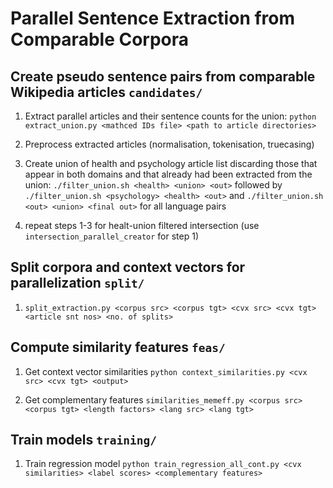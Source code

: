 # Parallel Sentence Extraction from Comparable Corpora

## Create pseudo sentence pairs from comparable Wikipedia articles `candidates/`

1. Extract parallel articles and their sentence counts for the union: `python extract_union.py <mathced IDs file> <path to article directories>`

2. Preprocess extracted articles (normalisation, tokenisation, truecasing)

3. Create union of health and psychology article list discarding those that appear in both domains and that already had been extracted from the union: 
`./filter_union.sh <health> <union> <out>` followed by `./filter_union.sh <psychology> <health> <out>` and  `./filter_union.sh <out> <union> <final out>` for all language pairs

4. repeat steps 1-3 for healt-union filtered intersection (use `intersection_parallel_creator` for step 1)

## Split corpora and context vectors for parallelization `split/`

1. `split_extraction.py <corpus src> <corpus tgt> <cvx src> <cvx tgt> <article snt nos> <no. of splits>`

## Compute similarity features `feas/`

1. Get context vector similarities `python context_similarities.py <cvx src> <cvx tgt> <output>`

2. Get complementary features `similarities_memeff.py <corpus src> <corpus tgt> <length factors> <lang src> <lang tgt>`

## Train models `training/`

1. Train regression model `python train_regression_all_cont.py <cvx similarities> <label scores> <complementary features>`

